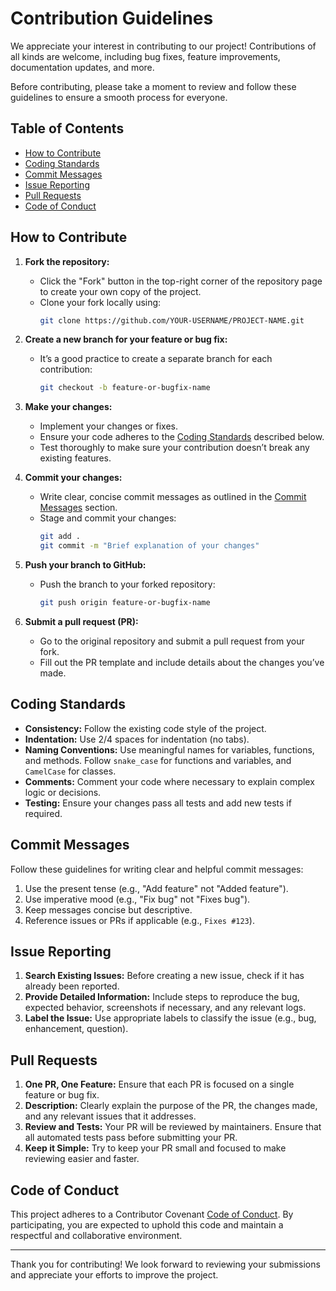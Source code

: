 # Contribution Guidelines

We appreciate your interest in contributing to our project! Contributions of all kinds are welcome, including bug fixes, feature improvements, documentation updates, and more.

Before contributing, please take a moment to review and follow these guidelines to ensure a smooth process for everyone.

## Table of Contents
- [How to Contribute](#how-to-contribute)
- [Coding Standards](#coding-standards)
- [Commit Messages](#commit-messages)
- [Issue Reporting](#issue-reporting)
- [Pull Requests](#pull-requests)
- [Code of Conduct](#code-of-conduct)

## How to Contribute

1. **Fork the repository:**
   - Click the "Fork" button in the top-right corner of the repository page to create your own copy of the project.
   - Clone your fork locally using:
     ```bash
     git clone https://github.com/YOUR-USERNAME/PROJECT-NAME.git
     ```

2. **Create a new branch for your feature or bug fix:**
   - It’s a good practice to create a separate branch for each contribution:
     ```bash
     git checkout -b feature-or-bugfix-name
     ```

3. **Make your changes:**
   - Implement your changes or fixes.
   - Ensure your code adheres to the [Coding Standards](#coding-standards) described below.
   - Test thoroughly to make sure your contribution doesn’t break any existing features.

4. **Commit your changes:**
   - Write clear, concise commit messages as outlined in the [Commit Messages](#commit-messages) section.
   - Stage and commit your changes:
     ```bash
     git add .
     git commit -m "Brief explanation of your changes"
     ```

5. **Push your branch to GitHub:**
   - Push the branch to your forked repository:
     ```bash
     git push origin feature-or-bugfix-name
     ```

6. **Submit a pull request (PR):**
   - Go to the original repository and submit a pull request from your fork.
   - Fill out the PR template and include details about the changes you’ve made.

## Coding Standards

- **Consistency:** Follow the existing code style of the project.
- **Indentation:** Use 2/4 spaces for indentation (no tabs).
- **Naming Conventions:** Use meaningful names for variables, functions, and methods. Follow `snake_case` for functions and variables, and `CamelCase` for classes.
- **Comments:** Comment your code where necessary to explain complex logic or decisions.
- **Testing:** Ensure your changes pass all tests and add new tests if required.

## Commit Messages

Follow these guidelines for writing clear and helpful commit messages:

1. Use the present tense (e.g., "Add feature" not "Added feature").
2. Use imperative mood (e.g., "Fix bug" not "Fixes bug").
3. Keep messages concise but descriptive.
4. Reference issues or PRs if applicable (e.g., `Fixes #123`).

## Issue Reporting

1. **Search Existing Issues:** Before creating a new issue, check if it has already been reported.
2. **Provide Detailed Information:** Include steps to reproduce the bug, expected behavior, screenshots if necessary, and any relevant logs.
3. **Label the Issue:** Use appropriate labels to classify the issue (e.g., bug, enhancement, question).

## Pull Requests

1. **One PR, One Feature:** Ensure that each PR is focused on a single feature or bug fix.
2. **Description:** Clearly explain the purpose of the PR, the changes made, and any relevant issues that it addresses.
3. **Review and Tests:** Your PR will be reviewed by maintainers. Ensure that all automated tests pass before submitting your PR.
4. **Keep it Simple:** Try to keep your PR small and focused to make reviewing easier and faster.

## Code of Conduct

This project adheres to a Contributor Covenant [Code of Conduct](link-to-code-of-conduct). By participating, you are expected to uphold this code and maintain a respectful and collaborative environment.

---

Thank you for contributing! We look forward to reviewing your submissions and appreciate your efforts to improve the project.

